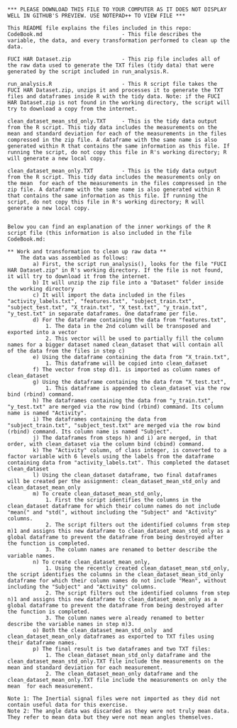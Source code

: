 	*** PLEASE DOWNLOAD THIS FILE TO YOUR COMPUTER AS IT DOES NOT DISPLAY WELL IN GITHUB'S PREVIEW. USE NOTEPAD++ TO VIEW FILE ***

	This README file explains the files included in this repo:
	CodeBook.md 						- This file describes the variable, the data, and every transformation performed to clean up the data. 

	FUCI HAR Dataset.zip 				- This zip file includes all of the raw data used to generate the TXT files (tidy data) that were generated by the script included in run_analysis.R.

	run_analysis.R 						- This R script file takes the FUCI HAR Dataset.zip, unzips it and processes it to generate the TXT files and dataframes inside R with the tidy data. Note: if the FUCI HAR Dataset.zip is not found in the working directory, the script will try to download a copy from the internet.

	clean_dataset_mean_std_only.TXT 	- This is the tidy data output from the R script. This tidy data includes the measurements on the mean and standard deviation for each of the measurements in the files compressed in the zip file. A dataframe with the same name is also generated within R that contains the same information as this file. If running the script, do not copy this file in R's working directory; R will generate a new local copy. 

	clean_dataset_mean_only.TXT 		- This is the tidy data output from the R script. This tidy data includes the measurements only on the mean  for each of the measurements in the files compressed in the zip file. A dataframe with the same name is also generated within R that contains the same information as this file. If running the script, do not copy this file in R's working directory; R will generate a new local copy. 


	Below you can find an explanation of the inner workings of the R script file (this information is also included in the file CodeBook.md: 

	** Work and transformation to clean up raw data **
		The data was assembled as follows:
			a) First, the script run_analysis(), looks for the file "FUCI HAR Dataset.zip" in R's working directory. If the file is not found, it will try to download it from the internet. 
			b) It will unzip the zip file into a "Dataset" folder inside the working directory
			c) It will import the data included in the files "activity_labels.txt", "features.txt", "subject_train.txt", "subject_test.txt", "X_train.txt", "X_test.txt", "y_train.txt", "y_test.txt" in separate dataframes. One dataframe per file. 
			d) For the dataframe containing the data from "features.txt",
				1. The data in the 2nd column will be transposed and exported into a vector
				2. This vector will be used to partially fill the column names for a bigger dataset named clean_dataset that will contain all of the data from the files in step c)
			e) Using the dataframe containing the data from "X_train.txt",
				1. This dataframe will be copied into clean_dataset
			f) The vector from step d)1. is imported as column names of clean_dataset
			g) Using the dataframe containing the data from "X_test.txt",
				1. This dataframe is appended to clean_dataset via the row bind (rbind) command. 
			h) The dataframes containing the data from "y_train.txt", "y_test.txt" are merged via the row bind (rbind) command. Its column name is named "Activity".
			i) The dataframes containing the data from "subject_train.txt", "subject_test.txt" are merged via the row bind (rbind) command. Its column name is named "Subject".
			j) The dataframes from steps h) and i) are merged, in that order, with clean_dataset via the column bind (cbind) command.
			k) The "Activity" column, of class integer, is converted to a factor variable with 6 levels using the labels from the dataframe containing data from "activity_labels.txt". This completed the dataset clean_dataset
			l) Using the clean_dataset dataframe, two final dataframes will be created per the assignment: clean_dataset_mean_std_only and clean_dataset_mean_only
			m) To create clean_dataset_mean_std_only, 
				1. First the script identifies the columns in the clean_dataset dataframe for which their column names do not include "mean(" and "std(", without including the "Subject" and "Activity" columns. 
				2. The script filters out the identified columns from step m)1 and assigns this new dataframe to clean_dataset_mean_std_only as a global dataframe to prevent the dataframe from being destroyed after the function is completed. 
				3. The column names are renamed to better describe the variable names. 
			n) To create clean_dataset_mean_only,
				1. Using the recently created clean_dataset_mean_std_only, the script identifies the columns in the clean_dataset_mean_std_only dataframe for which their column names do not include "Mean", without including the "Subject" and "Activity" columns. 
				2. The script filters out the identified columns from step n)1 and assigns this new dataframe to clean_dataset_mean_only as a global dataframe to prevent the dataframe from being destroyed after the function is completed. 
				3. The column names were already renamed to better describe the variable names in step m)3.
			o) Both the clean_dataset_mean_std_only  and clean_dataset_mean_only dataframes as exported to TXT files using their dataframe names. 
			p) The final result is two dataframes and two TXT files:
				1. The clean_dataset_mean_std_only dataframe and the clean_dataset_mean_std_only.TXT file include the measurements on the mean and standard deviation for each measurement. 
				2. The clean_dataset_mean_only dataframe and the clean_dataset_mean_only.TXT file include the measurements on only the mean  for each measurement. 
				
	Note 1: The Inertial signal files were not imported as they did not contain useful data for this exercise.
	Note 2: The angle data was discarded as they were not truly mean data. They refer to mean data but they were not mean angles themselves.  		

